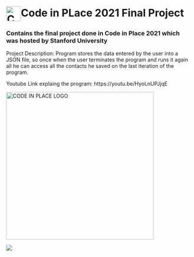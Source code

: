 <h1><a href="https://codeinplace.stanford.edu/"><img align="center" alt="CODE IN PLACE LOGO" title="CODE IN PLACE WEBSITE" width="40px"src="https://codeinplace.stanford.edu/static/media/logo.9f422de7.gif" /></a>Code in PLace 2021 Final Project</h1>

<h3>Contains the final project done in Code in Place 2021 which was hosted by Stanford University</h3>
<p>Project Description: Program stores the data entered by the user into a JSON file, so once when the user terminates the program and runs it again all he can access all the contacts he saved on the last iteration of the program.</p>
<p>Youtube Link explaing the program: https://youtu.be/HyoLnUPJjqE</p>

<p><a href="https://codeinplace.stanford.edu/2021/showcase/216/"><img align="center" alt="CODE IN PLACE LOGO" title="CODE IN PLACE SHOWCASE" width="400px"src="https://codeinplace.stanford.edu/static/media/logo.89244802.png" /></a></p>

![](https://visitor-badge.glitch.me/badge?page_id=jayyymin18.codeinplace2021)
